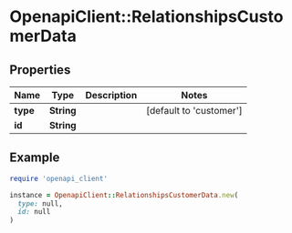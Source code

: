 # OpenapiClient::RelationshipsCustomerData

## Properties

| Name | Type | Description | Notes |
| ---- | ---- | ----------- | ----- |
| **type** | **String** |  | [default to &#39;customer&#39;] |
| **id** | **String** |  |  |

## Example

```ruby
require 'openapi_client'

instance = OpenapiClient::RelationshipsCustomerData.new(
  type: null,
  id: null
)
```


